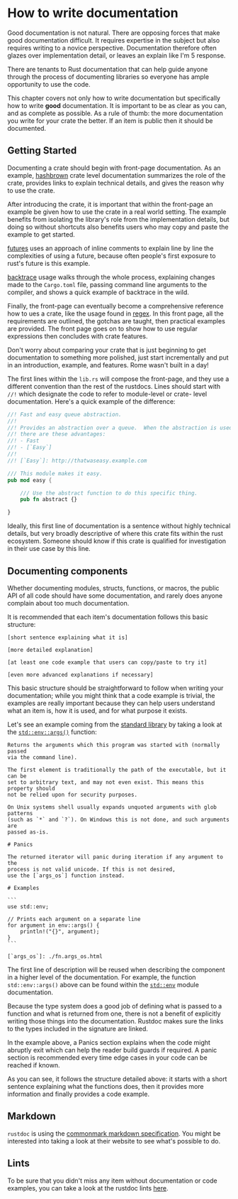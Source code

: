# How to write documentation

Good documentation is not natural.  There are opposing forces that make good
documentation difficult.  It requires expertise in the subject but also
requires writing to a novice perspective.  Documentation therefore often 
glazes over implementation detail, or leaves an explain like I'm 5 response.

There are tenants to Rust documentation that can help guide anyone through
the process of documenting libraries so everyone has ample opportunity to
use the code.  

This chapter covers not only how to write documentation but specifically
how to write **good** documentation.  It is important to be as clear
as you can, and as complete as possible.  As a rule of thumb: the more
documentation you write for your crate the better.  If an item is public
then it should be documented.

## Getting Started

Documenting a crate should begin with front-page documentation.  As an
example, [hashbrown] crate level documentation summarizes the role of
the crate, provides links to explain technical details, and gives the 
reason why to use the crate.  

After introducing the crate, it is important that within the front-page 
an example be given how to use the crate in a real world setting.  The
example benefits from isolating the library's role from the implementation
details, but doing so without shortcuts also benefits users who may copy
and paste the example to get started. 

[futures] uses an approach of inline comments to explain line by line
the complexities of using a future, because often people's first exposure to 
rust's future is this example.

[backtrace] usage walks through the whole process, explaining changes made
to the `Cargo.toml` file, passing command line arguments to the compiler,
and shows a quick example of backtrace in the wild.  

Finally, the front-page can eventually become a comprehensive reference
how to ues a crate, like the usage found in [regex].  In this front page, all
the requirements are outlined, the gotchas are taught, then practical examples
are provided.  The front page goes on to show how to use regular expressions
then concludes with crate features.

Don't worry about comparing your crate that is just beginning to get
documentation to something more polished, just start incrementally and put
in an introduction, example, and features.  Rome wasn't built in a day!

The first lines within the `lib.rs` will compose the front-page, and they
use a different convention than the rest of the rustdocs.  Lines should
start with `//!` which designate the code to refer to module-level or crate-
level documentation.  Here's a quick example of the difference:

```rust
//! Fast and easy queue abstraction.
//!
//! Provides an abstraction over a queue.  When the abstraction is used
//! there are these advantages:
//! - Fast
//! - [`Easy`]
//!
//! [`Easy`]: http://thatwaseasy.example.com

/// This module makes it easy.
pub mod easy {

    /// Use the abstract function to do this specific thing.
    pub fn abstract {}

}
```

Ideally, this first line of documentation is a sentence without highly 
technical details, but very broadly descriptive of where this crate fits
within the rust ecosystem.  Someone should know if this crate is qualified
for investigation in their use case by this line.

## Documenting components

Whether documenting modules, structs, functions, or macros, the public
API of all code should have some documentation, and rarely does anyone
complain about too much documentation.

It is recommended that each item's documentation follows this basic structure:

```text
[short sentence explaining what it is]

[more detailed explanation]

[at least one code example that users can copy/paste to try it]

[even more advanced explanations if necessary]
```

This basic structure should be straightforward to follow when writing your
documentation; while you might think that a code example is trivial,
the examples are really important because they can help users understand 
what an item is, how it is used, and for what purpose it exists.

Let's see an example coming from the [standard library] by taking a look at the
[`std::env::args()`][env::args] function:

``````text
Returns the arguments which this program was started with (normally passed
via the command line).

The first element is traditionally the path of the executable, but it can be
set to arbitrary text, and may not even exist. This means this property should
not be relied upon for security purposes.

On Unix systems shell usually expands unquoted arguments with glob patterns
(such as `*` and `?`). On Windows this is not done, and such arguments are
passed as-is.

# Panics

The returned iterator will panic during iteration if any argument to the
process is not valid unicode. If this is not desired,
use the [`args_os`] function instead.

# Examples

```
use std::env;

// Prints each argument on a separate line
for argument in env::args() {
    println!("{}", argument);
}
```

[`args_os`]: ./fn.args_os.html
``````

The first line of description will be reused when describing the component in
a higher level of the documentation.  For example, the function `std::env::args()`
above can be found within the [`std::env`] module documentation.

Because the type system does a good job of defining what is passed to a function
and what is returned from one, there is not a benefit of explicitly writing those
things into the documentation.  Rustdoc makes sure the links to the types included
in the signature are linked.

In the example above, a Panics section explains when the code might abruptly exit
which can help the reader build guards if required.  A panic section is recommended
every time edge cases in your code can be reached if known.

As you can see, it follows the structure detailed above: it starts with a short
sentence explaining what the functions does, then it provides more information
and finally provides a code example.

## Markdown

`rustdoc` is using the [commonmark markdown specification]. You might be
interested into taking a look at their website to see what's possible to do.

## Lints

To be sure that you didn't miss any item without documentation or code examples,
you can take a look at the rustdoc lints [here][rustdoc-lints].


[backtrace]: https://docs.rs/backtrace/0.3.50/backtrace/
[commonmark markdown specification]: https://commonmark.org/
[env::args]: https://doc.rust-lang.org/stable/std/env/fn.args.html
[futures]: https://docs.rs/futures/0.3.5/futures/
[hashbrown]: https://docs.rs/hashbrown/0.8.2/hashbrown/
[regex]: https://docs.rs/regex/1.3.9/regex/
[rustdoc-lints]: lints.md
[standard library]: https://doc.rust-lang.org/stable/std/index.html
[`std::env`]: https://doc.rust-lang.org/stable/std/env/index.html#functions